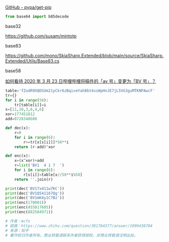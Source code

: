 [GitHub - pypa/get-pip](https://github.com/pypa/get-pip)

```python
from base64 import b85decode
```

base32

https://github.com/susam/mintotp

base83

https://github.com/mono/SkiaSharp.Extended/blob/main/source/SkiaSharp.Extended/Utils/Base83.cs

base58

[如何看待 2020 年 3 月 23 日哔哩哔哩将稿件的「av 号」变更为「BV 号」？](https://www.zhihu.com/question/381784377/answer/1099438784)

```python
table='fZodR9XQDSUm21yCkr6zBqiveYah8bt4xsWpHnJE7jL5VG3guMTKNPAwcF'
tr={}
for i in range(58):
	tr[table[i]]=i
s=[11,10,3,8,4,6]
xor=177451812
add=8728348608

def dec(x):
	r=0
	for i in range(6):
		r+=tr[x[s[i]]]*58**i
	return (r-add)^xor

def enc(x):
	x=(x^xor)+add
	r=list('BV1  4 1 7  ')
	for i in range(6):
		r[s[i]]=table[x//58**i%58]
	return ''.join(r)

print(dec('BV17x411w7KC'))
print(dec('BV1Q541167Qg'))
print(dec('BV1mK4y1C7Bz'))
print(enc(170001))
print(enc(455017605))
print(enc(882584971))

# 作者：mcfx
# 链接：https://www.zhihu.com/question/381784377/answer/1099438784
# 来源：知乎
# 著作权归作者所有。商业转载请联系作者获得授权，非商业转载请注明出处。
```
